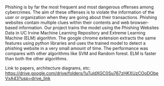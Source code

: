 Phishing is by far the most frequent and most dangerous offenses among cybercrimes. 
The aim of these offenses is to violate the information of the user or organization when they are going about their transactions. 
Phishing websites contain multiple clues within their contents and web browser- based information.
Our project trains the model using the Phishing Websites Data in UC Irvine Machine Learning Repository and Extreme Learning Machine (ELM) algorithm. 
The google chrome extension extracts the same features using python libraries and uses the trained model to detect a phishing website in a very small amount of time. 
The performance was compares with other algorithms like SVM and Random forest. ELM is faster than both the other algorithms.

Link to papers, architecture diagrams, etc: 
https://drive.google.com/drive/folders/1uTuldXGC0Su767zHKXUzCOoDObeVxA43?usp=drive_link
